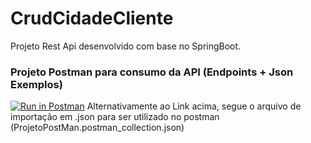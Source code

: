 # CrudCidadeCliente
Projeto Rest Api desenvolvido com base no SpringBoot.


### Projeto Postman para consumo da API (Endpoints + Json Exemplos)
[![Run in Postman](https://run.pstmn.io/button.svg)](https://app.getpostman.com/run-collection/b7b8aeea2086c8aba7e4)
Alternativamente ao Link acima, segue o arquivo de importação em .json para ser utilizado no postman (ProjetoPostMan.postman_collection.json)
